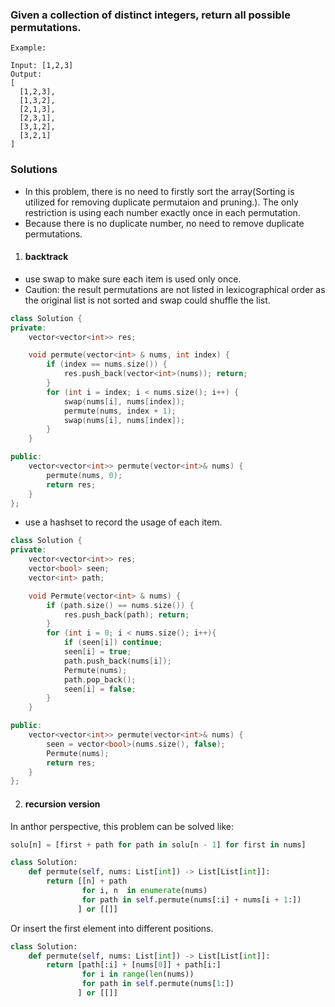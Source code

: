 ### Given a collection of distinct integers, return all possible permutations.

```
Example:

Input: [1,2,3]
Output:
[
  [1,2,3],
  [1,3,2],
  [2,1,3],
  [2,3,1],
  [3,1,2],
  [3,2,1]
]
```

### Solutions

- In this problem, there is no need to firstly sort the array(Sorting is utilized for removing duplicate permutaion and pruning.). The only restriction is using each number exactly once in each permutation.
- Because there is no duplicate number, no need to remove duplicate permutations.

1. #### backtrack


- use swap to make sure each item is used only once.
- Caution: the result permutations are not listed in lexicographical order as the original list is not sorted and swap could shuffle the list.

```c++
class Solution {
private:
    vector<vector<int>> res;

    void permute(vector<int> & nums, int index) {
        if (index == nums.size()) {
            res.push_back(vector<int>(nums)); return;
        }
        for (int i = index; i < nums.size(); i++) {
            swap(nums[i], nums[index]);
            permute(nums, index + 1);
            swap(nums[i], nums[index]);
        }
    }

public:
    vector<vector<int>> permute(vector<int>& nums) {
        permute(nums, 0);
        return res;
    }
};
```

- use a hashset to record the usage of each item.

```c++
class Solution {
private:
    vector<vector<int>> res;
    vector<bool> seen;
    vector<int> path;

    void Permute(vector<int> & nums) {
        if (path.size() == nums.size()) {
            res.push_back(path); return;
        }
        for (int i = 0; i < nums.size(); i++){
            if (seen[i]) continue;
            seen[i] = true;
            path.push_back(nums[i]);
            Permute(nums);
            path.pop_back();
            seen[i] = false;
        }
    }

public:
    vector<vector<int>> permute(vector<int>& nums) {
        seen = vector<bool>(nums.size(), false);
        Permute(nums);
        return res;
    }
};
```

2. #### recursion version

In anthor perspective, this problem can be solved like:

```python
solu[n] = [first + path for path in solu[n - 1] for first in nums]
```

```python
class Solution:
    def permute(self, nums: List[int]) -> List[List[int]]:
        return [[n] + path
                for i, n  in enumerate(nums)
                for path in self.permute(nums[:i] + nums[i + 1:]) 
               ] or [[]]
```

Or insert the first element into different positions.

```python
class Solution:
    def permute(self, nums: List[int]) -> List[List[int]]:
        return [path[:i] + [nums[0]] + path[i:]
                for i in range(len(nums))
                for path in self.permute(nums[1:])
               ] or [[]]
```
